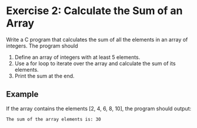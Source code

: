 # Exercise 2: Calculate the Sum of an Array

Write a C program that calculates the sum of all the elements in an array of integers. The
program should

1. Define an array of integers with at least 5 elements.
1. Use a for loop to iterate over the array and calculate the sum of its elements.
1. Print the sum at the end.

## Example

If the array contains the elements [2, 4, 6, 8, 10], the program should output:

```txt
The sum of the array elements is: 30
```
